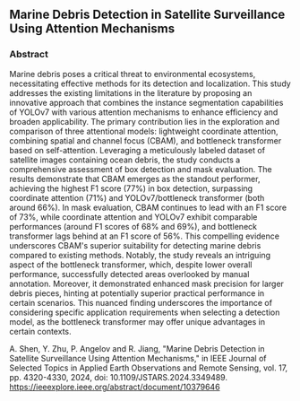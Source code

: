 ## Marine Debris Detection in Satellite Surveillance Using Attention Mechanisms

### Abstract
Marine debris poses a critical threat to environmental ecosystems, necessitating effective methods for its detection and localization. This study addresses the existing limitations in the literature by proposing an innovative approach that combines the instance segmentation capabilities of YOLOv7 with various attention mechanisms to enhance efficiency and broaden applicability. The primary contribution lies in the exploration and comparison of three attentional models: lightweight coordinate attention, combining spatial and channel focus (CBAM), and bottleneck transformer based on self-attention. Leveraging a meticulously labeled dataset of satellite images containing ocean debris, the study conducts a comprehensive assessment of box detection and mask evaluation. The results demonstrate that CBAM emerges as the standout performer, achieving the highest F1 score (77%) in box detection, surpassing coordinate attention (71%) and YOLOv7/bottleneck transformer (both around 66%). In mask evaluation, CBAM continues to lead with an F1 score of 73%, while coordinate attention and YOLOv7 exhibit comparable performances (around F1 scores of 68% and 69%), and bottleneck transformer lags behind at an F1 score of 56%. This compelling evidence underscores CBAM's superior suitability for detecting marine debris compared to existing methods. Notably, the study reveals an intriguing aspect of the bottleneck transformer, which, despite lower overall performance, successfully detected areas overlooked by manual annotation. Moreover, it demonstrated enhanced mask precision for larger debris pieces, hinting at potentially superior practical performance in certain scenarios. This nuanced finding underscores the importance of considering specific application requirements when selecting a detection model, as the bottleneck transformer may offer unique advantages in certain contexts.

A. Shen, Y. Zhu, P. Angelov and R. Jiang, "Marine Debris Detection in Satellite Surveillance Using Attention Mechanisms," in IEEE Journal of Selected Topics in Applied Earth Observations and Remote Sensing, vol. 17, pp. 4320-4330, 2024, doi: 10.1109/JSTARS.2024.3349489. 
https://ieeexplore.ieee.org/abstract/document/10379646
